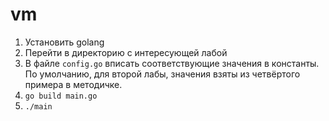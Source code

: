 # vm

1. Установить golang 
2. Перейти в директорию с интересующей лабой
3. В файле `config.go` вписать соответствующие значения в константы. По умолчанию, для второй лабы, значения взяты из четвёртого примера в методичке.
4. `go build main.go`
5. `./main`
